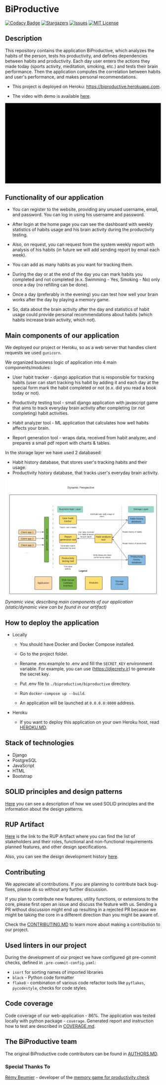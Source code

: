 # BiProductive

[![Codacy Badge](https://api.codacy.com/project/badge/Grade/1b8fcfb3465a4f02ab9a2d6dc445dfed)](https://app.codacy.com/gh/rizvansky/biproductive?utm_source=github.com&utm_medium=referral&utm_content=rizvansky/biproductive&utm_campaign=Badge_Grade_Settings)
[![Stargazers][stars-shield]][stars-url]
[![Issues][issues-shield]][issues-url]
[![MIT License][license-shield]][license-url]

## Description

This repository contains the application BiProductive, which analyzes the habits of the person, tests his productivity,
and defines dependencies between habits and productivity. Each day user enters the actions they made today (sports
activity, meditation, smoking, etc.) and tests their brain performance. Then the application computes the correlation
between habits and user's performance, and makes personal recommendations.

-   This project is deployed on Heroku: https://biproductive.herokuapp.com.
    
-   The video with demo is available 
    [here](https://drive.google.com/file/d/1q6ioV4W50Un--JNKLv6IV0rFbHXYZwCy/view?usp=sharing).
  
![1](./docs/demo.gif)

## Functionality of our application

-   You can register to the website, providing any unused username, email, and password. You can log in using his username
    and password.
    
-   After login at the home page you can see the dashboard with weekly statistics of habits usage and his brain activity
    during the productivity testing.
    
-   Also, on request, you can request from the system weekly report with analysis of his habits (in future we will add
    sending report by email each week).
    
-   You can add as many habits as you want for tracking them.

-   During the day or at the end of the day you can mark habits you completed and not completed (e.x. Swimming - Yes,
   Smoking - No) only once a day (no refilling can be done).

-   Once a day (preferably in the evening) you can test how well your brain works after the day by playing a memory game.

-   So, data about the brain activity after the day and statistics of habit usage could provide personal recommendations
  about habits (which habits increase brain activity, which not).

## Main components of our application

We deployed our project or Heroku, so as a web server that handles client requests we used `gunicorn`.

We organized business logic of application into 4 main components/modules:

-   User habit tracker - django application that is responsible for tracking habits (user can start tracking his habit by
  adding it and each day at the special form mark the habit completed or not (e.x. did you read a book today or not).

-   Productivity testing tool - small django application with javascript game that aims to track everyday brain activity
  after completing (or not completing) habit activities.

-   Habit analyzer tool - ML application that calculates how well habits affects your brain.

-   Report generation tool - wraps data, received from habit analyzer, and prepares a small pdf report with charts &
  tables.

In the storage layer we have used 2 databased:

-   Habit history database, that stores user's tracking habits and their usage.
-   Productivity history database, that tracks user's everyday brain activity.

![](docs/dynamic-view-updated.png)
*Dynamic view, describing main components of our application (static/dynamic view can be found in our artifact)*

## How to deploy the application

-   Locally
    -   You should have Docker and Docker Compose installed.
        
    -   Go to the project folder.
        
    -   Rename .env.example to .env and fill the ```SECRET_KEY``` environment variable. 
        For example, you can use (https://djecrety.ir) to generate the secret key.
        
    -   Put .env file to ```./biproductive/biproductive``` directory.
        
    -   Run ```docker-compose up --build```.
        
    -   An application will be launched at ```0.0.0.0:8000``` address.
    
-   Heroku
    -   If you want to deploy this application on your own Heroku host, read [HEROKU.MD](docs/HEROKU.MD).

## Stack of technologies

-   Django
-   PostgreSQL
-   JavaScript
-   HTML
-   Bootstrap

## SOLID principles and design patterns
[Here](./docs/PATTERNS.MD) you can see a description of how we used SOLID principles and the information about the 
design patterns.

## RUP Artifact

[Here](https://docs.google.com/document/d/14AMeCV4WJotkQ8lvZcl2u_bB66lMKmu4/edit?usp=sharing&ouid=109541784549585358096&rtpof=true&sd=true) 
is the link to the RUP Artifact where you can find the list of stakeholders and their roles, functional and 
non-functional requirements planned features, and other design specifications.

Also, you can see the design development history [here](./docs/DESIGN_DEVELOPMENT.MD).

## Contributing

We appreciate all contributions. If you are planning to contribute back bug-fixes, please do so without any further
discussion.

If you plan to contribute new features, utility functions, or extensions to the core, please first open an issue and
discuss the feature with us. Sending a PR without discussion might end up resulting in a rejected PR because we might be
taking the core in a different direction than you might be aware of.

Check the [CONTRIBUTING.MD](./docs/CONTRIBUTING.MD) to learn more about making a contribution to our project.

## Used linters in our project

During the development of our project we have configured git pre-commit checks, defined in `.pre-commit-config.yaml`:

-   `isort` for sorting names of imported libraries
-   `black` - Python code formatter
-   `flake8` - combination of various code refactor tools like `pyflakes`, `pycodestyle`, checks for code styles.

## Code coverage

Code coverage of our web-application - 86%. The application was tested locally with python package - `coverage`.
Generated report and instruction how to test are described in [COVERAGE.md](docs/COVERAGE.md).

## The BiProductive team

The original BiProductive code contributors can be found in [AUTHORS.MD](./docs/AUTHORS.MD).

### Special Thanks To

[Rémy Beumier](https://github.com/beumsk) - developer of the
[memory game for productivity check](https://github.com/beumsk/Memory)

<!-- MARKDOWN LINKS & IMAGES -->
<!-- https://www.markdownguide.org/basic-syntax/#reference-style-links -->

[stars-shield]: https://img.shields.io/github/stars/rizvansky/biproductive.svg?style=flat&logo=appveyor

[stars-url]: https://github.com/rizvansky/biproductive/stargazers

[issues-shield]: https://img.shields.io/github/issues/rizvansky/biproductive.svg?style=flat&logo=appveyor
[issues-url]: https://github.com/rizvansky/biproductive/issues
[license-shield]: https://img.shields.io/github/license/rizvansky/biproductive.svg?style=flat
[license-url]: https://github.com/rizvansky/biproductive/blob/main/LICENSE
